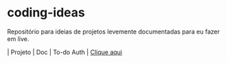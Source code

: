 # coding-ideas
Repositório para ideias de projetos levemente documentadas para eu fazer em live.


| Projeto | Doc 
| To-do Auth | [Clique aqui](/docs/todo-auth.md)
